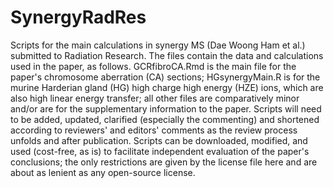 # SynergyRadRes
Scripts for the main calculations in synergy MS (Dae Woong Ham et al.) submitted to Radiation Research.
The files contain the data and calculations used in the paper, as follows.  GCRfibroCA.Rmd is the main file for the paper's chromosome aberration (CA) sections; HGsynergyMain.R is for the murine Harderian gland (HG) high charge high energy (HZE) ions, which are also high linear energy transfer; all other files are comparatively minor and/or are for the supplementary information to the paper. 
Scripts will need to be added, updated, clarified (especially the commenting) and shortened according to reviewers' and editors' comments as the review process unfolds and after publication. Scripts can be downloaded, modified, and used (cost-free, as is) to facilitate independent evaluation of the paper's conclusions; the only restrictions are given by the license file here and are about as lenient as any open-source license.
